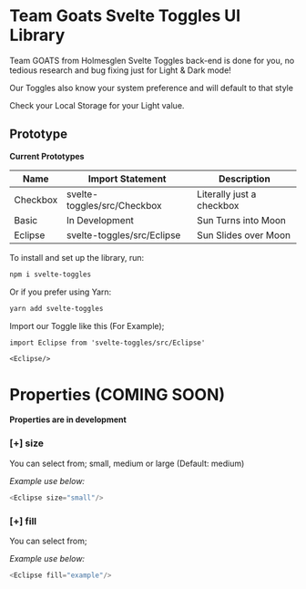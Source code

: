 # Team Goats Svelte Toggles UI Library

Team GOATS from Holmesglen Svelte Toggles back-end is done for you, no tedious research and bug fixing just for Light & Dark mode!

Our Toggles also know your system preference and will default to that style

Check your Local Storage for your Light value.

## Prototype

**Current Prototypes**

| Name                         | Import Statement         | Description |
-------------------------|--------------------------|---------------|
|Checkbox      | svelte-toggles/src/Checkbox          | Literally just a checkbox  |
|Basic              | In Development                         | Sun Turns into Moon         |
|Eclipse           | svelte-toggles/src/Eclipse          | Sun Slides over Moon     |

To install and set up the library, run:

```sh
npm i svelte-toggles
```

Or if you prefer using Yarn:

```sh
yarn add svelte-toggles
```

Import our Toggle like this (For Example);
```svelte
import Eclipse from 'svelte-toggles/src/Eclipse'
```
```svelte
<Eclipse/>
```
# Properties (COMING SOON)
**Properties are in development**
### [+] size
You can select from; small, medium or large (Default: medium)

_Example use below:_
```js
<Eclipse size="small"/>
```
### [+] fill
You can select from; 

_Example use below:_
```js
<Eclipse fill="example"/>
```
